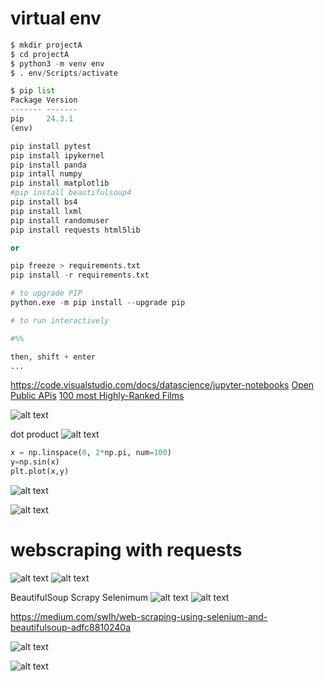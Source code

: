 # virtual env

```python
$ mkdir projectA
$ cd projectA
$ python3 -m venv env
$ . env/Scripts/activate

$ pip list
Package Version
------- -------
pip     24.3.1
(env)

pip install pytest
pip install ipykernel
pip install panda
pip intall numpy
pip install matplotlib
#pip install beautifulsoup4
pip install bs4
pip install lxml
pip install randomuser
pip install requests html5lib 

or 

pip freeze > requirements.txt 
pip install -r requirements.txt

# to upgrade PIP
python.exe -m pip install --upgrade pip

# to run interactively

#%%

then, shift + enter
...
```

https://code.visualstudio.com/docs/datascience/jupyter-notebooks
[Open Public APis](https://mixedanalytics.com/blog/list-actually-free-open-no-auth-needed-apis/)
[100  most Highly-Ranked Films](https://web.archive.org/web/20230902185655/https://en.everybodywiki.com/100_Most_Highly-Ranked_Films)

![alt text](image.png)

dot product
![alt text](image-1.png)

```python
x = np.linspace(0, 2*np.pi, num=100)
y=np.sin(x)
plt.plot(x,y)
```
![alt text](image-2.png)

![alt text](image-3.png)


# webscraping with requests
![alt text](image-5.png)
![alt text](image-4.png)

BeautifulSoup
Scrapy
Selenimum
![alt text](image-7.png)
![alt text](image-6.png)

https://medium.com/swlh/web-scraping-using-selenium-and-beautifulsoup-adfc8810240a

![alt text](image-8.png)

![alt text](image-9.png)